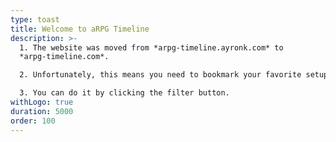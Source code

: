 ```yaml
---
type: toast
title: Welcome to aRPG Timeline
description: >-
  1. The website was moved from *arpg-timeline.ayronk.com* to
  *arpg-timeline.com*.

  2. Unfortunately, this means you need to bookmark your favorite setup once again.

  3. You can do it by clicking the filter button.
withLogo: true
duration: 5000
order: 100
---
```

